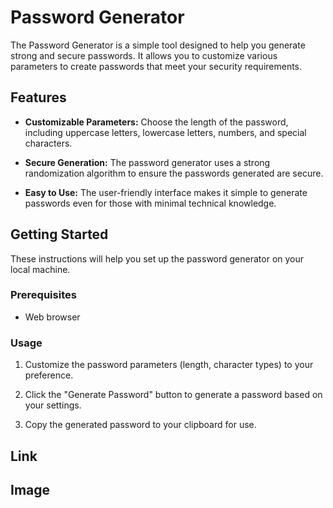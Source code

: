 # Password Generator

The Password Generator is a simple tool designed to help you generate strong and secure passwords. It allows you to customize various parameters to create passwords that meet your security requirements.

## Features

- **Customizable Parameters:** Choose the length of the password, including uppercase letters, lowercase letters, numbers, and special characters.

- **Secure Generation:** The password generator uses a strong randomization algorithm to ensure the passwords generated are secure.

- **Easy to Use:** The user-friendly interface makes it simple to generate passwords even for those with minimal technical knowledge.

## Getting Started

These instructions will help you set up the password generator on your local machine.

### Prerequisites

- Web browser

### Usage

1. Customize the password parameters (length, character types) to your preference.

2. Click the "Generate Password" button to generate a password based on your settings.

3. Copy the generated password to your clipboard for use.

## Link


## Image 